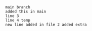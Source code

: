     main branch
    added this in main
    line 3
    line 4 temp
    new line added in file 2 added extra
